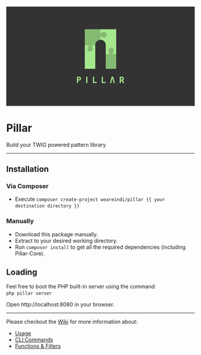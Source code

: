 ![gg](./pillar--splash-logo.png)

# Pillar

Build your TWIG powered pattern library

---

## Installation

### Via Composer
- Execute `composer create-project weareindi/pillar {{ your destination directory }}`

### Manually
- Download this package manually.
- Extract to your desired working directory.
- Run `composer install` to get all the required dependencies (including Pillar-Core).

## Loading

Feel free to boot the PHP built-in server using the command:  
`php pillar server`  

Open http://localhost:8080 in your browser.

---

Please checkout the [Wiki](https://github.com/weareindi/pillar/wiki) for more information about:
* [Usage](https://github.com/weareindi/pillar/wiki/Usage)
* [CLI Commands](https://github.com/weareindi/pillar/wiki/CLI)
* [Functions & Filters](https://github.com/weareindi/pillar/wiki/Functions-&-Filters)

